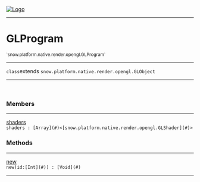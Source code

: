 
[![Logo](../../../../../../images/logo.png)](../../../../../../api/index.html)

---



<h1>GLProgram</h1>
<small>`snow.platform.native.render.opengl.GLProgram`</small>



---

`class`extends <code><span>snow.platform.native.render.opengl.GLObject</span></code>

---

&nbsp;
&nbsp;



<h3>Members</h3> <hr/><span class="member apipage">
                <a name="shaders"><a class="lift" href="#shaders">shaders</a></a><div class="clear"></div><code class="signature apipage">shaders : [Array](#)&lt;[snow.platform.native.render.opengl.GLShader](#)&gt;</code><br/></span>
            <span class="small_desc_flat"></span>





<h3>Methods</h3> <hr/><span class="method apipage">
            <a name="new"><a class="lift" href="#new">new</a></a> <div class="clear"></div><code class="signature apipage">new(id:[Int](#)<span></span>) : [Void](#)</code><br/><span class="small_desc_flat"></span>
        </span>
    





---

&nbsp;
&nbsp;
&nbsp;
&nbsp;
